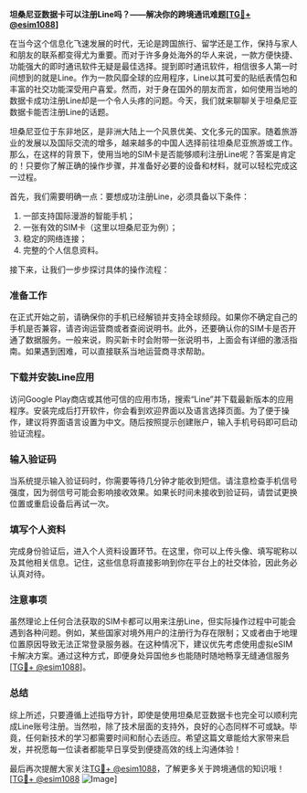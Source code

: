 **坦桑尼亚数据卡可以注册Line吗？——解决你的跨境通讯难题[[TG💪+ @esim1088](https://t.me/s/esim1088)]**

在当今这个信息化飞速发展的时代，无论是跨国旅行、留学还是工作，保持与家人和朋友的联系都变得尤为重要。而对于许多身处海外的华人来说，一款方便快捷、功能强大的即时通讯软件无疑是最佳选择。提到即时通讯软件，相信很多人第一时间想到的就是Line。作为一款风靡全球的应用程序，Line以其可爱的贴纸表情包和丰富的社交功能深受用户喜爱。然而，对于身在国外的朋友而言，如何使用当地的数据卡成功注册Line却是一个令人头疼的问题。今天，我们就来聊聊关于坦桑尼亚数据卡能否注册Line的话题。

坦桑尼亚位于东非地区，是非洲大陆上一个风景优美、文化多元的国家。随着旅游业的发展以及国际交流的增多，越来越多的中国人选择前往坦桑尼亚旅游或工作。那么，在这样的背景下，使用当地的SIM卡是否能够顺利注册Line呢？答案是肯定的！只要你了解正确的操作步骤，并准备好必要的设备和材料，就可以轻松完成这一过程。

首先，我们需要明确一点：要想成功注册Line，必须具备以下条件：
1. 一部支持国际漫游的智能手机；
2. 一张有效的SIM卡（这里以坦桑尼亚为例）；
3. 稳定的网络连接；
4. 完整的个人信息资料。

接下来，让我们一步步探讨具体的操作流程：

### 准备工作

在正式开始之前，请确保你的手机已经解锁并支持全球频段。如果你不确定自己的手机是否兼容，请咨询运营商或者查阅说明书。此外，还要确认你的SIM卡是否开通了数据服务。一般来说，购买新卡时会附带一张说明书，上面会有详细的激活指南。如果遇到困难，可以直接联系当地运营商寻求帮助。

### 下载并安装Line应用

访问Google Play商店或其他可信的应用市场，搜索“Line”并下载最新版本的应用程序。安装完成后打开软件，你会看到欢迎界面以及语言选择页面。为了便于操作，建议将界面语言设置为中文。随后按照提示创建账户，输入手机号码即可启动验证流程。

### 输入验证码

当系统提示输入验证码时，你需要等待几分钟才能收到短信。请注意检查手机信号强度，因为弱信号可能会影响接收效果。如果长时间未接收到验证码，请尝试更换位置或重启设备后再试一次。

### 填写个人资料

完成身份验证后，进入个人资料设置环节。在这里，你可以上传头像、填写昵称以及其他相关信息。记住，这些信息将直接影响到你在平台上的社交体验，因此务必认真对待。

### 注意事项

虽然理论上任何合法获取的SIM卡都可以用来注册Line，但实际操作过程中可能会遇到各种问题。例如，某些国家对境外用户的注册行为存在限制；又或者由于地理位置原因导致无法正常登录服务器。在这种情况下，建议优先考虑使用虚拟eSIM卡解决方案。通过这种方式，即便身处异国他乡也能随时随地畅享无缝通信服务[[TG💪+ @esim1088](https://t.me/s/esim1088)]。

### 总结

综上所述，只要遵循上述指导方针，即使是使用坦桑尼亚数据卡也完全可以顺利完成Line账号注册。当然啦，除了技术层面的支持外，良好的心态同样不可或缺。毕竟，任何新技术的学习都需要时间和耐心去适应。希望这篇文章能给大家带来启发，并祝愿每一位读者都能早日享受到便捷高效的线上沟通体验！

最后再次提醒大家关注[TG💪+ @esim1088](https://t.me/s/esim1088)，了解更多关于跨境通信的知识哦！[[TG💪+ @esim1088](https://t.me/s/esim1088) ![Image](https://i.postimg.cc/4NQfJmqS/Snipaste-2025-05-13-00-14-12.png)]